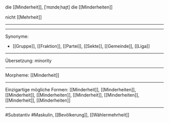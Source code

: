 die [[Minderheit]], [ˈmɪndɐˌhaɪ̯t]
die [[Minderheiten]]

nicht [[Mehrheit]]

---


---
Synonyme:
- [[Gruppe]], [[Fraktion]], [[Partei]], [[Sekte]], [[Gemeinde]], [[Liga]]

---
Übersetzung: minority

---
Morpheme:
[[Minderheit]]

---
Einzigartige mögliche Formen: [[Minderheit]], [[Minderheiten]], [[Minderheit]], [[Minderheiten]], [[Minderheit]], [[Minderheiten]], [[Minderheit]], [[Minderheiten]]

---
#Substantiv #Maskulin, [[Bevölkerung]], [[Wählermehrheit]]